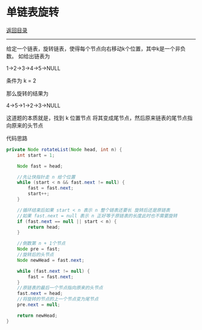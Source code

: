 # 单链表旋转

[返回目录](../01-数据结构与算法.md)

---

给定一个链表，旋转链表，使得每个节点向右移动k个位置，其中k是一个非负数。 如给出链表为

1->2->3->4->5->NULL

条件为 k = 2

那么旋转的结果为

4->5->1->2->3->NULL


这道题的本质就是，找到 k 位置节点 将其变成尾节点，然后原来链表的尾节点指向原来的头节点


代码思路

```java
private Node rotateList(Node head, int n) {
    int start = 1;

    Node fast = head;

    //先让快指针走 n 给个位置
    while (start < n && fast.next != null) {
        fast = fast.next;
        start++;
    }

    //循环结束后如果 start < n 表示 n 整个链表还要长 旋转后还是原链表
    //如果 fast.next = null 表示 n 正好等于原链表的长度此时也不需要旋转
    if (fast.next == null || start < n) {
        return head;
    }

    //倒数第 n + 1个节点
    Node pre = fast;
    //旋转后的头节点
    Node newHead = fast.next;

    while (fast.next != null) {
        fast = fast.next;
    }
    //原链表的最后一个节点指向原来的头节点
    fast.next = head;
    //将旋转的节点的上一个节点变为尾节点
    pre.next = null;

    return newHead;
}
```